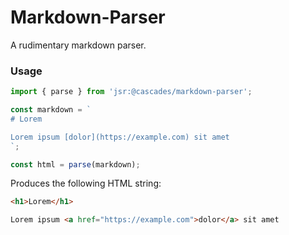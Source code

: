 # Markdown-Parser

A rudimentary markdown parser.

### Usage

```ts
import { parse } from 'jsr:@cascades/markdown-parser';

const markdown = `
# Lorem

Lorem ipsum [dolor](https://example.com) sit amet
`;

const html = parse(markdown);
```

Produces the following HTML string:

```html
<h1>Lorem</h1>

Lorem ipsum <a href="https://example.com">dolor</a> sit amet
```
